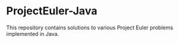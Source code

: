 # ProjectEuler-Java
This repository contains solutions to various Project Euler problems implemented in Java.
